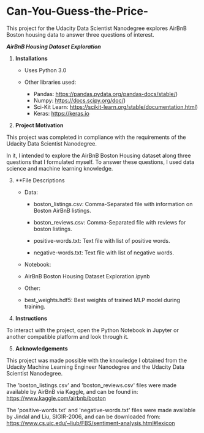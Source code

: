 # Can-You-Guess-the-Price-
This project for the Udacity Data Scientist Nanodegree explores AirBnB Boston housing data to answer three questions of interest. 

***AirBnB Housing Dataset Exploration***

1. **Installations**

    - Uses Python 3.0
    
    - Other libraries used:
    
        - Pandas: https://pandas.pydata.org/pandas-docs/stable/)
        - Numpy: https://docs.scipy.org/doc/)
        - Sci-Kit Learn: https://scikit-learn.org/stable/documentation.html)
        - Keras: https://keras.io


2. **Project Motivation**

This project was completed in compliance with the requirements of the Udacity Data Scientist Nanodegree. 

In it, I intended to explore the AirBnB Boston Housing dataset along three questions that I formulated myself. To answer these questions, I used data science and machine learning knowledge. 


3. **File Descriptions

    - Data:
        
        - boston_listings.csv: Comma-Separated file with information on Boston AirBnB listings.
        - boston_reviews.csv: Comma-Separated file with reviews for boston listings. 
        
        - positive-words.txt: Text file with list of positive words. 
        - negative-words.txt: Text file with list of negative words.

    - Notebook:
	
	- AirBnB Boston Housing Dataset Exploration.ipynb
	
    - Other:
    
	- best_weights.hdf5: Best weights of trained MLP model during training. 
        

4. **Instructions**

To interact with the project, open the Python Notebook in Jupyter or another compatible platform and look through it. 


5. **Acknowledgements**

This project was made possible with the knowledge I obtained from the Udacity Machine Learning Engineer Nanodegree and the Udacity Data Scientist Nanodegree. 

The 'boston_listings.csv' and 'boston_reviews.csv' files were made available by AirBnB via Kaggle, and can be found in: https://www.kaggle.com/airbnb/boston

The 'positive-words.txt' and 'negative-words.txt' files were made available by Jindal and Liu, SIGIR-2006, and can be downloaded from: https://www.cs.uic.edu/~liub/FBS/sentiment-analysis.html#lexicon
